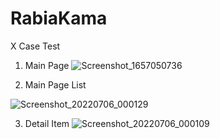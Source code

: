 # RabiaKama
X Case Test
1. Main Page
![Screenshot_1657050736](https://user-images.githubusercontent.com/53082767/177416912-ee42fab1-45fb-43e2-80f7-4081ed44b0ea.png)


2. Main Page List

![Screenshot_20220706_000129](https://user-images.githubusercontent.com/53082767/177416874-97db5e80-ac51-438f-944f-1bc5b5d5583c.png)



3. Detail Item
![Screenshot_20220706_000109](https://user-images.githubusercontent.com/53082767/177416830-d2a0726d-3163-41c8-aa54-afdbc93d82e2.png)

